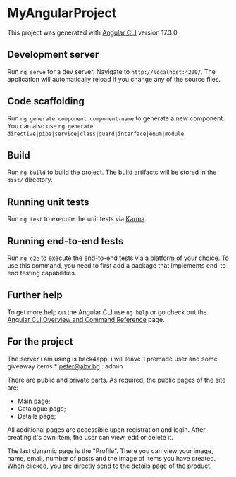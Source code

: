 # MyAngularProject

This project was generated with [Angular CLI](https://github.com/angular/angular-cli) version 17.3.0.

## Development server

Run `ng serve` for a dev server. Navigate to `http://localhost:4200/`. The application will automatically reload if you change any of the source files.

## Code scaffolding

Run `ng generate component component-name` to generate a new component. You can also use `ng generate directive|pipe|service|class|guard|interface|enum|module`.

## Build

Run `ng build` to build the project. The build artifacts will be stored in the `dist/` directory.

## Running unit tests

Run `ng test` to execute the unit tests via [Karma](https://karma-runner.github.io).

## Running end-to-end tests

Run `ng e2e` to execute the end-to-end tests via a platform of your choice. To use this command, you need to first add a package that implements end-to-end testing capabilities.

## Further help

To get more help on the Angular CLI use `ng help` or go check out the [Angular CLI Overview and Command Reference](https://angular.io/cli) page.

## For the project
The server i am using is back4app, i will leave 1 premade user and some giveaway items * peter@abv.bg : admin

There are public and private parts. As required, the public pages of the site are:

- Main page;
- Catalogue page;
- Details page; 

All additional pages are accessible upon registration and login.
After creating it's own item, the user can view, edit or delete it. 

The last dynamic page is the "Profile". There you can view your image, name, email, number of posts and the image of items you have created. When clicked, you are directly send to the details page of the product.